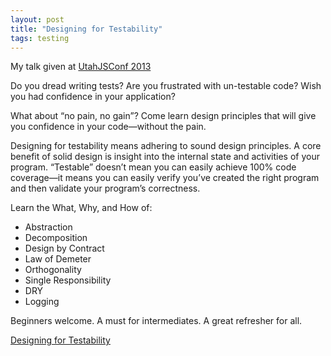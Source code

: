 ```yaml
---
layout: post
title: "Designing for Testability"
tags: testing
---
```

My talk given at [UtahJSConf 2013](http://lanyrd.com/2013/utahjs/)

Do you dread writing tests? Are you frustrated with un-testable code? Wish you
had confidence in your application?

What about “no pain, no gain”? Come learn design principles that will give you
confidence in your code—without the pain.

Designing for testability means adhering to sound design principles. A core
benefit of solid design is insight into the internal state and activities of
your program. “Testable” doesn’t mean you can easily achieve 100% code
coverage—it means you can easily verify you’ve created the right program and
then validate your program’s correctness.

Learn the What, Why, and How of:

- Abstraction
- Decomposition
- Design by Contract
- Law of Demeter
- Orthogonality
- Single Responsibility
- DRY
- Logging

Beginners welcome. A must for intermediates. A great refresher for all.

<a class="embedly-card" href="https://speakerdeck.com/jdobry/designing-for-testability">Designing for Testability</a>
<script>!function(a){var b="embedly-platform",c="script";if(!a.getElementById(b)){var d=a.createElement(c);d.id=b,d.src=("https:"===document.location.protocol?"https":"http")+"://cdn.embedly.com/widgets/platform.js";var e=document.getElementsByTagName(c)[0];e.parentNode.insertBefore(d,e)}}(document);</script>

